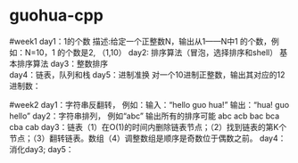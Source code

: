 # guohua-cpp

#week1
day1：1的个数  描述:给定一个正整数N，输出从1——N中1 的个数，例如：N=10，1 的个数是2, （1,10）
day2: 排序算法（冒泡，选择排序和shell） 基本排序算法
day3：整数排序  
day4：链表，队列和栈
day5：进制准换  对一个10进制正整数，输出其对应的12进制数：

#week2
day1：字符串反翻转， 例如：输入：“hello guo hua!”   输出：“hua! guo hello” 
day2：字符串排列， 例如“abc” 输出所有的排序可能 abc acb bac bca cba cab
day3：链表（1）在O(1)的时间内删除链表节点；（2）找到链表的第K个节点；（3）翻转链表。数组（4）调整数组是顺序是奇数位于偶数之前。
day4：消化day3;
day5：
